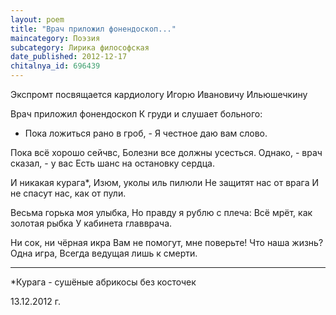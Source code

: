 ```yaml
---
layout: poem
title: "Врач приложил фонендоскоп..."
maincategory: Поэзия
subcategory: Лирика философская
date_published: 2012-12-17
chitalnya_id: 696439
---
```




Экспромт посвящается кардиологу
Игорю Ивановичу Ильюшечкину

Врач приложил фонендоскоп
К груди и слушает больного:
- Пока ложиться рано в гроб, -
Я честное даю вам слово.

Пока всё хорошо сейчвс,
Болезни все должны усесться.
Однако, - врач сказал, - у вас
Есть шанс на остановку сердца.

И никакая курага\*,
Изюм, уколы иль пилюли
Не защитят нас от врага
И не спасут нас, как от пули.

Весьма горька моя улыбка,
Но правду я рублю с плеча:
Всё мрёт, как золотая рыбка
У кабинета главврача.

Ни сок, ни чёрная икра
Вам не помогут, мне поверьте!
Что наша жизнь? Одна игра,
Всегда ведущая лишь к смерти.
______________
\*Курага - сушёные абрикосы без косточек

13.12.2012 г.






